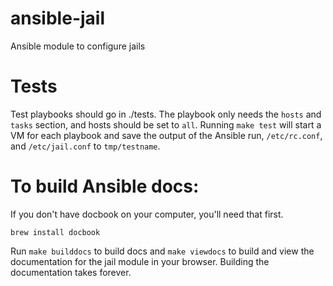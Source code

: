 # ansible-jail
Ansible module to configure jails

# Tests
Test playbooks should go in ./tests. The playbook only needs the `hosts` and
`tasks` section, and hosts should be set to `all`. Running `make test` will
start a VM for each playbook and save the output of the Ansible run, 
`/etc/rc.conf`, and `/etc/jail.conf` to `tmp/testname`. 

# To build Ansible docs:
If you don't have docbook on your computer, you'll need that first.
    
    brew install docbook

Run `make builddocs` to build docs and `make viewdocs` to build and view the
documentation for the jail module in your browser. Building the documentation
takes forever.
